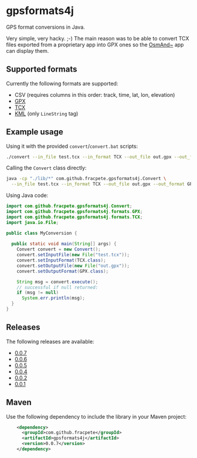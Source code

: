 # gpsformats4j

GPS format conversions in Java.

Very simple, very hacky. ;-) The main reason was to be able to convert
TCX files exported from a proprietary app into GPX ones so the 
[OsmAnd~](https://fossdroid.com/a/osmand~.html) app can display them.

## Supported formats

Currently the following formats are supported:

* CSV (requires columns in this order: track, time, lat, lon, elevation)
* [GPX](https://en.wikipedia.org/wiki/GPS_Exchange_Format)
* [TCX](https://en.wikipedia.org/wiki/Training_Center_XML)
* [KML](https://en.wikipedia.org/wiki/Keyhole_Markup_Language) (only `LineString` tag)

## Example usage

Using it with the provided `convert`/`convert.bat` scripts:

```bash
./convert --in_file test.tcx --in_format TCX --out_file out.gpx --out_format GPX
```

Calling the `Convert` class directly:

```bash
java -cp "./lib/*" com.github.fracpete.gpsformats4j.Convert \
  --in_file test.tcx --in_format TCX --out_file out.gpx --out_format GPX
```

Using Java code:

```java
import com.github.fracpete.gpsformats4j.Convert;
import com.github.fracpete.gpsformats4j.formats.GPX;
import com.github.fracpete.gpsformats4j.formats.TCX;
import java.io.File;

public class MyConversion {
  
  public static void main(String[] args) {
    Convert convert = new Convert();
    convert.setInputFile(new File("test.tcx"));
    convert.setInputFormat(TCX.class);
    convert.setOutputFile(new File("out.gpx"));
    convert.setOutputFormat(GPX.class);

    String msg = convert.execute();
    // successful if null returned:
    if (msg != null)
      System.err.println(msg);
  }
}
```

## Releases

The following releases are available:

* [0.0.7](https://github.com/fracpete/gpsformats4j/releases/download/gpsformats4j-0.0.7/gpsformats4j-0.0.7-bin.zip)
* [0.0.6](https://github.com/fracpete/gpsformats4j/releases/download/gpsformats4j-0.0.6/gpsformats4j-0.0.6-bin.zip)
* [0.0.5](https://github.com/fracpete/gpsformats4j/releases/download/gpsformats4j-0.0.5/gpsformats4j-0.0.5-bin.zip)
* [0.0.4](https://github.com/fracpete/gpsformats4j/releases/download/gpsformats4j-0.0.4/gpsformats4j-0.0.4-bin.zip)
* [0.0.2](https://github.com/fracpete/gpsformats4j/releases/download/v0.0.2/gpsformats4j-0.0.2-bin.zip)
* [0.0.1](https://github.com/fracpete/gpsformats4j/releases/download/v0.0.1/gpsformats4j-0.0.1-bin.zip)


## Maven

Use the following dependency to include the library in your Maven project:
```xml
    <dependency>
      <groupId>com.github.fracpete</groupId>
      <artifactId>gpsformats4j</artifactId>
      <version>0.0.7</version>
    </dependency>
```
